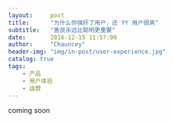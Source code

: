 ```yaml
---
layout:     post
title:      "为什么你强奸了用户，还 YY 用户很爽"
subtitle:   "善良永远比聪明更重要"
date:       2016-12-15 11:57:00
author:     "Chauncey"
header-img: "img/in-post/user-experience.jpg"
catalog: true
tags:
    - 产品
    - 用户体验
    - 运营
---
```


coming soon
